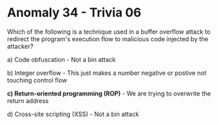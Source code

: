 # Anomaly 34 - Trivia 06

Which of the following is a technique used in a buffer overflow attack to redirect the program's execution flow to malicious code injected by the attacker?

a) Code obfuscation - Not a bin attack

b) Integer overflow - This just makes a number negative or postive not touching control flow

**c) Return-oriented programming (ROP)** - We are trying to overwrite the return address

d) Cross-site scripting (XSS) - Not a bin attack